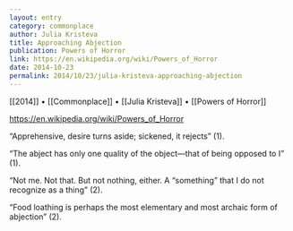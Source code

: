 ```yaml
---
layout: entry
category: commonplace
author: Julia Kristeva
title: Approaching Abjection
publication: Powers of Horror
link: https://en.wikipedia.org/wiki/Powers_of_Horror
date: 2014-10-23
permalink: 2014/10/23/julia-kristeva-approaching-abjection
---
```


[[2014]] • [[Commonplace]] • [[Julia Kristeva]] • [[Powers of Horror]]

https://en.wikipedia.org/wiki/Powers_of_Horror

“Apprehensive, desire turns aside; sickened, it rejects” (1). 

“The abject has only one quality of the object—that of being opposed to I” (1).

“Not me. Not that. But not nothing, either. A “something” that I do not recognize as a thing” (2).

“Food loathing is perhaps the most elementary and most archaic form of abjection” (2).

